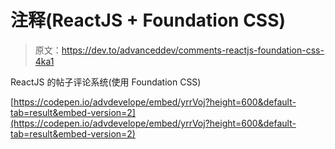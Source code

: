 # 注释(ReactJS + Foundation CSS)

> 原文：<https://dev.to/advanceddev/comments-reactjs-foundation-css-4ka1>

ReactJS 的帖子评论系统(使用 Foundation CSS)

[https://codepen.io/advdevelope/embed/yrrVoj?height=600&default-tab=result&embed-version=2](https://codepen.io/advdevelope/embed/yrrVoj?height=600&default-tab=result&embed-version=2)